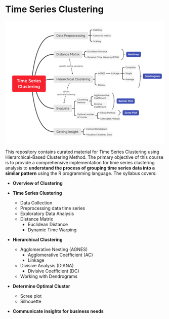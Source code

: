 # Time Series Clustering

![](assets/Time_Series_Clustering.png)

This repository contains curated material for Time Series Clustering using Hierarchical-Based Clustering Method. The primary objective of this course is to provide a comprehensive implementation for time series clustering analysis to **understand the process of grouping time series data into a similar pattern** using the R programming language. The syllabus covers:

* **Overview of Clustering**

* **Time Series Clustering**
    + Data Collection
    + Preprocessing data time series
    + Exploratory Data Analysis 
    + Distance Matrix
      - Euclidean Distance
      - Dynamic Time Warping

* **Hierarchical Clustering**
    + Agglomerative Nesting (AGNES)
      - Agglomerative Coefficient (AC)
      - Linkage
    + Divisive Analysis (DIANA)
      - Divisive Coefficient (DC)
    + Working with Dendrograms

* **Determine Optimal Cluster**
    + Scree plot
    + Silhouette
    
* **Communicate insights for business needs**


